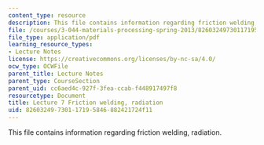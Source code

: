 ```yaml
---
content_type: resource
description: This file contains information regarding friction welding, radiation.
file: /courses/3-044-materials-processing-spring-2013/82603249730117195846882421724f11_MIT3_044S13_Lec07.pdf
file_type: application/pdf
learning_resource_types:
- Lecture Notes
license: https://creativecommons.org/licenses/by-nc-sa/4.0/
ocw_type: OCWFile
parent_title: Lecture Notes
parent_type: CourseSection
parent_uid: cc6aed4c-927f-3fea-ccab-f448917497f8
resourcetype: Document
title: Lecture 7 Friction welding, radiation
uid: 82603249-7301-1719-5846-882421724f11
---
```

This file contains information regarding friction welding, radiation.